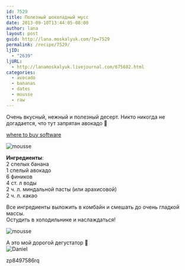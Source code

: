 ```yaml
---
id: 7529
title: Полезный шоколадный мусс
date: 2013-09-10T13:44:05-08:00
author: lana
layout: post
guid: http://lana.moskalyuk.com/?p=7529
permalink: /recipe/7529/
ljID:
  - "2639"
ljURL:
  - http://lanamoskalyuk.livejournal.com/675682.html
categories:
  - avocado
  - bananas
  - dates
  - mousse
  - raw
---
```

Очень вкусный, нежный и полезный десерт. Никто никогда не догадается, что тут запрятан авокадо 🙂

<div>
  <a href='http://buy-cheap-software-online.com/' title='where to buy software'>where to buy software</a>
</div>

![mousse](http://farm8.staticflickr.com/7399/9717624581_5083312302_c.jpg) 

**Ингредиенты**:  
2 спелых банана  
1 спелый авокадо  
6 фиников  
4 ст. л воды  
2 ч. л. миндальной пасты (или арахисовой)  
2 ч. л. какао

Все ингредиенты выложить в комбайн и смешать до очень гладкой массы.  
Остудить в холодильнике и наслаждаться!

![mousse](http://farm4.staticflickr.com/3794/9720851784_f7e4835ceb_c.jpg) 

А это мой дорогой дегустатор 🙂  
![Daniel](http://farm8.staticflickr.com/7363/9717626579_8e78991a88_c.jpg) 

<div>
  zp8497586rq
</div>